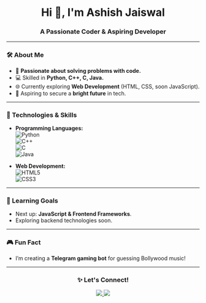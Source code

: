 <h1 align="center">Hi 👋, I'm Ashish Jaiswal</h1>
<h3 align="center">A Passionate Coder & Aspiring Developer</h3>

---

### 🛠️ About Me
- 🌟 **Passionate about solving problems with code.**
- 💻 Skilled in **Python, C++, C, Java.**
- 🌐 Currently exploring **Web Development** (HTML, CSS, soon JavaScript).
- 🎯 Aspiring to secure a **bright future** in tech.

---

### 🔧 Technologies & Skills
- **Programming Languages:**  
  ![Python](https://encrypted-tbn0.gstatic.com/images?q=tbn:ANd9GcSe_r7nX0XEtgOC7i9gY6WoNBCCIXaI650PzOOlGmow3az_pn130sZGqrA&s=10)  
  ![C++](https://img.shields.io/badge/C++-00599C?style=for-the-badge&logo=cplusplus&logoColor=white)  
  ![C](https://img.shields.io/badge/C-00599C?style=for-the-badge&logo=c&logoColor=white)  
  ![Java](https://img.shields.io/badge/Java-007396?style=for-the-badge&logo=java&logoColor=white)

- **Web Development:**  
  ![HTML5](https://img.shields.io/badge/HTML5-E34F26?style=for-the-badge&logo=html5&logoColor=white)  
  ![CSS3](https://img.shields.io/badge/CSS3-1572B6?style=for-the-badge&logo=css3&logoColor=white)  

---

### 🌱 Learning Goals
- Next up: **JavaScript & Frontend Frameworks**.  
- Exploring backend technologies soon.  

---

### 🎮 Fun Fact
- I’m creating a **Telegram gaming bot** for guessing Bollywood music!

---

<h3 align="center">✨ Let's Connect!</h3>

<p align="center">
  <a href="https://www.linkedin.com/in/your-profile" target="_blank">
    <img src="https://img.shields.io/badge/LinkedIn-%230077B5.svg?style=for-the-badge&logo=linkedin&logoColor=white" />
  </a>
  <a href="mailto:your-email@example.com" target="_blank">
    <img src="https://img.shields.io/badge/Email-D14836?style=for-the-badge&logo=gmail&logoColor=white" />
  </a>
</p>